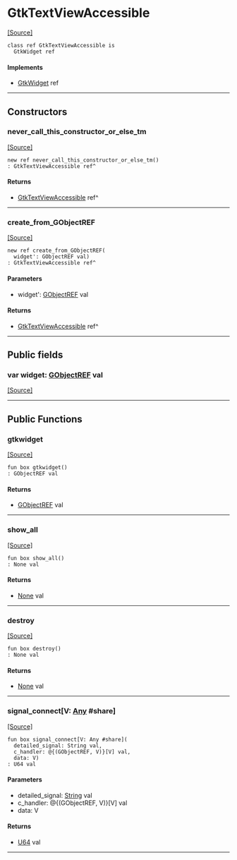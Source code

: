 # GtkTextViewAccessible
<span class="source-link">[[Source]](src/gtk3/GtkTextViewAccessible.md#L6)</span>
```pony
class ref GtkTextViewAccessible is
  GtkWidget ref
```

#### Implements

* [GtkWidget](gtk3-GtkWidget.md) ref

---

## Constructors

### never_call_this_constructor_or_else_tm
<span class="source-link">[[Source]](src/gtk3/GtkTextViewAccessible.md#L10)</span>


```pony
new ref never_call_this_constructor_or_else_tm()
: GtkTextViewAccessible ref^
```

#### Returns

* [GtkTextViewAccessible](gtk3-GtkTextViewAccessible.md) ref^

---

### create_from_GObjectREF
<span class="source-link">[[Source]](src/gtk3/GtkTextViewAccessible.md#L13)</span>


```pony
new ref create_from_GObjectREF(
  widget': GObjectREF val)
: GtkTextViewAccessible ref^
```
#### Parameters

*   widget': [GObjectREF](gtk3-..-gobject-GObjectREF.md) val

#### Returns

* [GtkTextViewAccessible](gtk3-GtkTextViewAccessible.md) ref^

---

## Public fields

### var widget: [GObjectREF](gtk3-..-gobject-GObjectREF.md) val
<span class="source-link">[[Source]](src/gtk3/GtkTextViewAccessible.md#L7)</span>



---

## Public Functions

### gtkwidget
<span class="source-link">[[Source]](src/gtk3/GtkTextViewAccessible.md#L9)</span>


```pony
fun box gtkwidget()
: GObjectREF val
```

#### Returns

* [GObjectREF](gtk3-..-gobject-GObjectREF.md) val

---

### show_all
<span class="source-link">[[Source]](src/gtk3/GtkWidget.md#L4)</span>


```pony
fun box show_all()
: None val
```

#### Returns

* [None](builtin-None.md) val

---

### destroy
<span class="source-link">[[Source]](src/gtk3/GtkWidget.md#L10)</span>


```pony
fun box destroy()
: None val
```

#### Returns

* [None](builtin-None.md) val

---

### signal_connect\[V: [Any](builtin-Any.md) #share\]
<span class="source-link">[[Source]](src/gtk3/GtkWidget.md#L13)</span>


```pony
fun box signal_connect[V: Any #share](
  detailed_signal: String val,
  c_handler: @{(GObjectREF, V)}[V] val,
  data: V)
: U64 val
```
#### Parameters

*   detailed_signal: [String](builtin-String.md) val
*   c_handler: @{(GObjectREF, V)}[V] val
*   data: V

#### Returns

* [U64](builtin-U64.md) val

---

